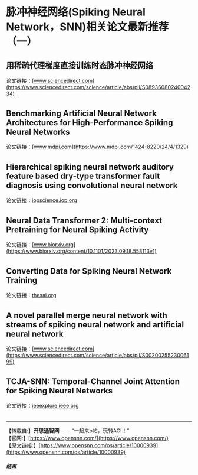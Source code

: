 # 脉冲神经网络(Spiking Neural Network，SNN)相关论文最新推荐（一）

## **用稀疏代理梯度直接训练时态脉冲神经网络** 
论文链接：[www.sciencedirect.com](https://www.sciencedirect.com/science/article/abs/pii/S0893608024004234)  

######


## **Benchmarking Artificial Neural Network Architectures for High-Performance Spiking Neural Networks** 
论文链接：[www.mdpi.com](https://www.mdpi.com/1424-8220/24/4/1329)  

######


## **Hierarchical spiking neural network auditory feature based dry-type transformer fault diagnosis using convolutional neural network** 
论文链接：[iopscience.iop.org](https://iopscience.iop.org/article/10.1088/1361-6501/ad11cb)  

######


## **Neural Data Transformer 2: Multi-context Pretraining for Neural Spiking Activity** 
论文链接：[www.biorxiv.org](https://www.biorxiv.org/content/10.1101/2023.09.18.558113v1)  

######


## **Converting Data for Spiking Neural Network Training** 
论文链接：[thesai.org](https://thesai.org/Publications/ViewPaper?Volume=14&Issue=8&Code=IJACSA&SerialNo=3)  

######


## **A novel parallel merge neural network with streams of spiking neural network and artificial neural network** 
论文链接：[www.sciencedirect.com](https://www.sciencedirect.com/science/article/abs/pii/S0020025523006199)  

######


## **TCJA-SNN: Temporal-Channel Joint Attention for Spiking Neural Networks** 
论文链接：[ieeexplore.ieee.org](https://ieeexplore.ieee.org/abstract/document/10496285)  

######

-----

【转载自:】**开思通智网** ---- “一起来o站，玩转AGI！”  
【官网:】[https://www.opensnn.com/](https://www.opensnn.com/)  
【原文链接:】[https://www.opensnn.com/os/article/10000939](https://www.opensnn.com/os/article/10000939)

##### 结束